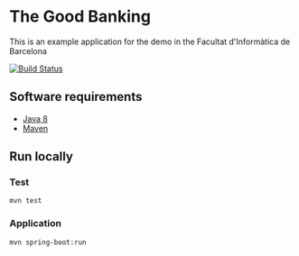 # The Good Banking
This is an example application for the demo in the Facultat d'Informàtica de Barcelona

[![Build Status](https://travis-ci.com/mapu77/thegoodbanking.svg?branch=master)](https://travis-ci.com/mapu77/thegoodbanking)

## Software requirements
- [Java 8](https://www.oracle.com/technetwork/java/javase/downloads/jdk8-downloads-2133151.html)
- [Maven](https://maven.apache.org/download.cgi)

## Run locally
### Test
`mvn test`

### Application
`mvn spring-boot:run`